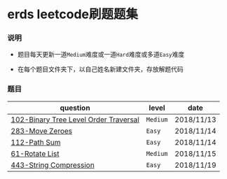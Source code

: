 # erds leetcode刷题题集

### 说明

+ 题目每天更新一道`Medium`难度或一道`Hard`难度或多道`Easy`难度

+ 在每个题目文件夹下，以自己姓名新建文件夹，存放解题代码

### 题目

|question|level|date|
|--------|-----|----|
|[102-Binary Tree Level Order Traversal](./102_Binary%20Tree%20Level%20Order%20Traversal)|`Medium`| 2018/11/13|
|[283-Move Zeroes](./283_Move%20Zeroes)|`Easy`|2018/11/14|
|[112-Path Sum](./112_Path%20Sum)|`Easy`|2018/11/14|
|[61-Rotate List](./61_Rotate%20List)|`Medium`|2018/11/15|
|[443-String Compression](./443_String%20Compression)|`Easy`|2018/11/19|
